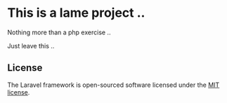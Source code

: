 # This is a lame project .. 

Nothing more than a php exercise .. 

Just leave this .. 

## License

The Laravel framework is open-sourced software licensed under the [MIT license](http://opensource.org/licenses/MIT).
